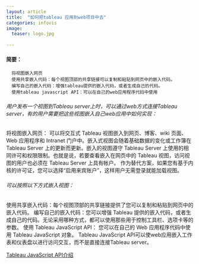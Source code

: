 ```yaml
---
layout: article
title:  "如何把tableau 应用到web项目中去"
categories: infovis
image: 
  teaser: logo.jpg
  
---
```


#### 简要：
      
	  将视图嵌入网页
      使用共享嵌入代码：每个视图顶部的共享链接可以复制和粘贴到网页中的嵌入代码。
      编写自己的嵌入代码：增强tableau提供的嵌入代码，或者生成自己的代码。
      使用tableau javascript API：可以在自己的web应用程序代码中使用 

###### 用户发布一个视图到Tableau server上时，可以通过web方式连接Tableau server，有的用户需要把这些视图嵌入自己web应用中如何实现：

将视图嵌入网页：
可以将交互式 Tableau 视图嵌入到网页、博客、wiki 页面、Web 应用程序和 Intranet 门户中。嵌入式视图会随着基础数据的变化或工作簿在 Tableau Server 上的更新而更新。嵌入的视图遵守 Tableau Server 上使用的相同许可和权限限制。也就是说，若要查看嵌入在网页中的 Tableau 视图，访问视图的用户也必须在 Tableau Server 上具有帐户。 作为替代方案，如果您有基于内核的许可证，您可以选择“启用来宾账户”，这样用户无需登录就能加载视图。

###### 可以按照以下方式嵌入视图：

使用共享嵌入代码：每个视图顶部的共享链接提供了您可以复制和粘贴到网页中的嵌入代码。
编写自己的嵌入代码：您可以增强 Tableau 提供的嵌入代码，或者生成自己的代码。无论采用哪种方式，都可以使用那些用于控制工具栏、选项卡等的参数。
使用 Tableau JavaScript API： 您可以在自己的 Web 应用程序代码中使用 Tableau JavaScript 对象。
Tableau JavaScript API可以使web应用嵌入工作表和仪表盘以进行访问交互，而不是直接连接Tableau server。

[Tableau JavaScript API介绍](http://onlinehelp.tableau.com/current/api/js_api/zh-cn/help.htm)























